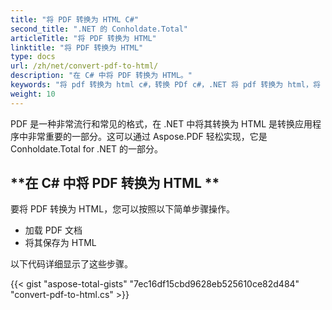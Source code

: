 ```yaml
---
title: "将 PDF 转换为 HTML C#"
second_title: ".NET 的 Conholdate.Total"
articleTitle: "将 PDF 转换为 HTML"
linktitle: "将 PDF 转换为 HTML"
type: docs
url: /zh/net/convert-pdf-to-html/
description: "在 C# 中将 PDF 转换为 HTML。"
keywords: "将 pdf 转换为 html c#，转换 PDf c#，.NET 将 pdf 转换为 html，将 pdf 转换为 html asp .net"
weight: 10
---
```


PDF 是一种非常流行和常见的格式，在 .NET 中将其转换为 HTML 是转换应用程序中非常重要的一部分。这可以通过 Aspose.PDF 轻松实现，它是 Conholdate.Total for .NET 的一部分。

## **在 C# 中将 PDF 转换为 HTML **
要将 PDF 转换为 HTML，您可以按照以下简单步骤操作。

- 加载 PDF 文档
- 将其保存为 HTML

以下代码详细显示了这些步骤。

{{< gist "aspose-total-gists" "7ec16df15cbd9628eb525610ce82d484" "convert-pdf-to-html.cs" >}}
